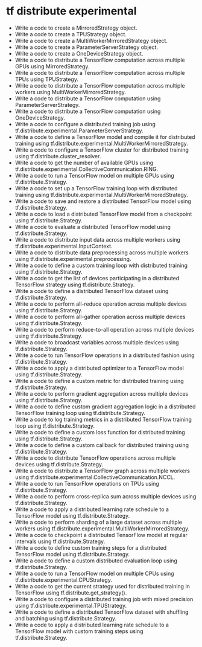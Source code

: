 # tf distribute experimental

- Write a code to create a MirroredStrategy object.
- Write a code to create a TPUStrategy object.
- Write a code to create a MultiWorkerMirroredStrategy object.
- Write a code to create a ParameterServerStrategy object.
- Write a code to create a OneDeviceStrategy object.
- Write a code to distribute a TensorFlow computation across multiple GPUs using MirroredStrategy.
- Write a code to distribute a TensorFlow computation across multiple TPUs using TPUStrategy.
- Write a code to distribute a TensorFlow computation across multiple workers using MultiWorkerMirroredStrategy.
- Write a code to distribute a TensorFlow computation using ParameterServerStrategy.
- Write a code to distribute a TensorFlow computation using OneDeviceStrategy.
- Write a code to configure a distributed training job using tf.distribute.experimental.ParameterServerStrategy.
- Write a code to define a TensorFlow model and compile it for distributed training using tf.distribute.experimental.MultiWorkerMirroredStrategy.
- Write a code to configure a TensorFlow cluster for distributed training using tf.distribute.cluster_resolver.
- Write a code to get the number of available GPUs using tf.distribute.experimental.CollectiveCommunication.RING.
- Write a code to run a TensorFlow model on multiple GPUs using tf.distribute.Strategy.
- Write a code to set up a TensorFlow training loop with distributed training using tf.distribute.experimental.MultiWorkerMirroredStrategy.
- Write a code to save and restore a distributed TensorFlow model using tf.distribute.Strategy.
- Write a code to load a distributed TensorFlow model from a checkpoint using tf.distribute.Strategy.
- Write a code to evaluate a distributed TensorFlow model using tf.distribute.Strategy.
- Write a code to distribute input data across multiple workers using tf.distribute.experimental.InputContext.
- Write a code to distribute data preprocessing across multiple workers using tf.distribute.experimental.preprocessing.
- Write a code to define a custom training loop with distributed training using tf.distribute.Strategy.
- Write a code to get the list of devices participating in a distributed TensorFlow strategy using tf.distribute.Strategy.
- Write a code to define a distributed TensorFlow dataset using tf.distribute.Strategy.
- Write a code to perform all-reduce operation across multiple devices using tf.distribute.Strategy.
- Write a code to perform all-gather operation across multiple devices using tf.distribute.Strategy.
- Write a code to perform reduce-to-all operation across multiple devices using tf.distribute.Strategy.
- Write a code to broadcast variables across multiple devices using tf.distribute.Strategy.
- Write a code to run TensorFlow operations in a distributed fashion using tf.distribute.Strategy.
- Write a code to apply a distributed optimizer to a TensorFlow model using tf.distribute.Strategy.
- Write a code to define a custom metric for distributed training using tf.distribute.Strategy.
- Write a code to perform gradient aggregation across multiple devices using tf.distribute.Strategy.
- Write a code to define custom gradient aggregation logic in a distributed TensorFlow training loop using tf.distribute.Strategy.
- Write a code to log training metrics in a distributed TensorFlow training loop using tf.distribute.Strategy.
- Write a code to define a custom loss function for distributed training using tf.distribute.Strategy.
- Write a code to define a custom callback for distributed training using tf.distribute.Strategy.
- Write a code to distribute TensorFlow operations across multiple devices using tf.distribute.Strategy.
- Write a code to distribute a TensorFlow graph across multiple workers using tf.distribute.experimental.CollectiveCommunication.NCCL.
- Write a code to run TensorFlow operations on TPUs using tf.distribute.Strategy.
- Write a code to perform cross-replica sum across multiple devices using tf.distribute.Strategy.
- Write a code to apply a distributed learning rate schedule to a TensorFlow model using tf.distribute.Strategy.
- Write a code to perform sharding of a large dataset across multiple workers using tf.distribute.experimental.MultiWorkerMirroredStrategy.
- Write a code to checkpoint a distributed TensorFlow model at regular intervals using tf.distribute.Strategy.
- Write a code to define custom training steps for a distributed TensorFlow model using tf.distribute.Strategy.
- Write a code to define a custom distributed evaluation loop using tf.distribute.Strategy.
- Write a code to run a TensorFlow model on multiple CPUs using tf.distribute.experimental.CPUStrategy.
- Write a code to get the current strategy used for distributed training in TensorFlow using tf.distribute.get_strategy().
- Write a code to configure a distributed training job with mixed precision using tf.distribute.experimental.TPUStrategy.
- Write a code to define a distributed TensorFlow dataset with shuffling and batching using tf.distribute.Strategy.
- Write a code to apply a distributed learning rate schedule to a TensorFlow model with custom training steps using tf.distribute.Strategy.
